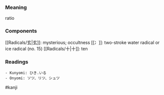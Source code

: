 ### Meaning

ratio

### Components

[[Radicals/玄|玄]]: mysterious; occultness [[冫]]: two-stroke water radical or ice radical (no. 15) [[Radicals/十|十]]: ten

### Readings

```
- Kunyomi: ひき.いる
- Onyomi: ソツ、リツ、シュツ
```

#kanji